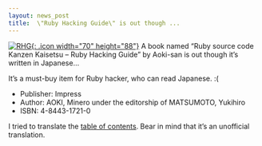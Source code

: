 ```yaml
---
layout: news_post
title:  \"Ruby Hacking Guide\" is out though ...
---
```


[![RHG](http://direct.ips.co.jp/directsys/Images/Goods/1/1721B.gif){:
.icon width="70" height="88"}][1] A book named “Ruby source code Kanzen
Kaisetsu – Ruby Hacking Guide” by Aoki-san is out though it’s written in
Japanese…

It’s a must-buy item for Ruby hacker, who can read Japanese. :(

* Publisher: Impress
* Author: AOKI, Minero under the editorship of MATSUMOTO, Yukihiro
* ISBN\: 4-8443-1721-0

I tried to translate the [table of
contents](/news/2002/12/11/ruby-hacking-guide-is-out-though-/table-of-contents/).
Bear in mind that it’s an unofficial translation.

[1]: http://direct.ips.co.jp/book/Template/Goods/go_BookstempGR.cfm?GM_ID=1721&amp;SPM_ID=1&amp;CM_ID=004000G20&amp;PM_No=&amp;PM_Class=&amp;HN_NO=00420 
